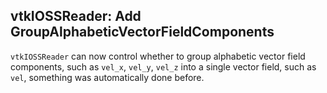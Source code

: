 ## vtkIOSSReader: Add GroupAlphabeticVectorFieldComponents

`vtkIOSSReader` can now control whether to group alphabetic vector field components, such as `vel_x`, `vel_y`, `vel_z`
into a single vector field, such as `vel`, something was automatically done before.
